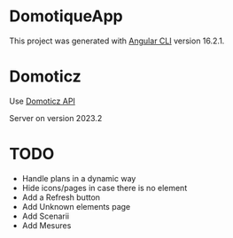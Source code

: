 # DomotiqueApp

This project was generated with [Angular CLI](https://github.com/angular/angular-cli) version 16.2.1.

# Domoticz

Use [Domoticz API](https://www.domoticz.com/wiki/Domoticz_API/JSON_URL's)

Server on version 2023.2


# TODO
- Handle plans in a dynamic way
- Hide icons/pages in case there is no element
- Add a Refresh button
- Add Unknown elements page
- Add Scenarii
- Add Mesures
